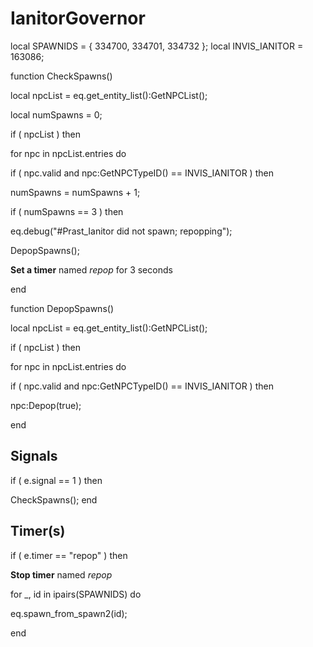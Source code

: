# IanitorGovernor







local SPAWNIDS = { 334700, 334701, 334732 };
local INVIS_IANITOR = 163086;

function CheckSpawns()


local npcList = eq.get_entity_list():GetNPCList();

local numSpawns = 0;



if ( npcList ) then




for npc in npcList.entries do




if ( npc.valid and npc:GetNPCTypeID() == INVIS_IANITOR ) then




numSpawns = numSpawns + 1;






if ( numSpawns == 3 ) then



eq.debug("#Prast_Ianitor did not spawn; repopping");



DepopSpawns();



**Set a timer** named *repop* for 3 seconds

end

function DepopSpawns()

local npcList = eq.get_entity_list():GetNPCList();


if ( npcList ) then




for npc in npcList.entries do








if ( npc.valid and npc:GetNPCTypeID() == INVIS_IANITOR ) then




npc:Depop(true);



end



## Signals

if ( e.signal == 1 ) then


CheckSpawns();
end



## Timer(s)

if ( e.timer == "repop" ) then


**Stop timer** named *repop*


for _, id in ipairs(SPAWNIDS) do



eq.spawn_from_spawn2(id);

end
